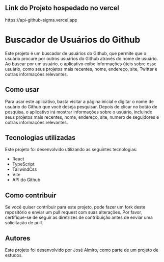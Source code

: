 
<h2>Link do Projeto hospedado no vercel</h2>
<p>https://api-github-sigma.vercel.app</p>

<h1>Buscador de Usuários do Github</h1>
<p>Este projeto é um buscador de usuários do Github, que permite que o usuário procure por outros usuários do Github através do nome de usuário. Ao buscar por um usuário, o aplicativo exibe informações úteis sobre esse usuário, como seus projetos mais recentes, nome, endereço, site, Twitter e outras informações relevantes.</p>

<h2>Como usar</h1>
<p>Para usar este aplicativo, basta visitar a página inicial e digitar o nome de usuário do Github que você deseja pesquisar. Depois de clicar no botão de pesquisa, o aplicativo irá mostrar informações sobre o usuário, incluindo seus projetos mais recentes, nome, endereço, site, numero de seguidores e outras informações relevantes.</p>

<h2>Tecnologias utilizadas</h2>
<p>Este projeto foi desenvolvido utilizando as seguintes tecnologias:</p>
<ul>
<li>React</li>
<li>TypeScript</li>
<li>TailwindCss</li>
<li>Vite</li>
<li>API do Github</li>
</ul>

<h2>Como contribuir</h2>
<p>Se você quiser contribuir para este projeto, pode fazer um fork deste repositório e enviar um pull request com suas alterações. Por favor, certifique-se de seguir as diretrizes de contribuição antes de enviar uma solicitação de pull.</p>

<h2>Autores</h2>
<p>Este projeto foi desenvolvido por José Almiro, como parte de um projeto de estudos.</p>
